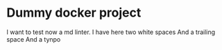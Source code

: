 # Dummy docker project
I want to test now a md linter.
I have here  two white spaces
And a trailing space 
And a tynpo
